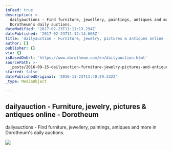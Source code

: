 ```yaml
---
inFeed: true
description: >-
  dailyauctions - Find furniture, jewellery, paintings, antiques and more in
  Dorotheum's daily auctions.
dateModified: '2017-02-23T11:11:13.294Z'
datePublished: '2017-02-23T11:12:14.668Z'
title: 'dailyauction - Furniture, jewelry, pictures & antiques online - Dorotheum'
author: []
publisher: {}
via: {}
isBasedOnUrl: 'https://www.dorotheum.com/en/dailyauction.html'
sourcePath: >-
  _posts/2016-09-15-dailyauction-furniture-jewelry-pictures-and-antiques-onlin.md
starred: false
datePublishedOriginal: '2016-11-23T11:40:29.332Z'
_type: MediaObject

---
```

<article style=""><h1>dailyauction - Furniture, jewelry, pictures &amp; antiques online - Dorotheum</h1><p>dailyauctions - Find furniture, jewellery, paintings, antiques and more in Dorotheum's daily auctions.</p><img src="https://www.dorotheum.com/fileadmin/uploads/tx_ogkatalogebe/kataloge_images/194_22449_3.jpg" /></article>